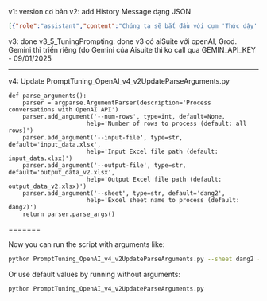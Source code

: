 v1: version cơ bản 
v2: add History Message dạng JSON 
```JSON
[{"role":"assistant","content":"Chúng ta sẽ bắt đầu với cụm 'Thức dậy'. Hãy cùng mình nói cụm 'Thức dậy' bằng tiếng anh nha"},{"role":"user","content":"À, 'Brush teeth' hả?"},{"role":"assistant","content":"Nghe thú vị thế. Nhưng trước tiên cùng nhắc lại cụm 'Thức dậy' trước nhen: 'Wake up'"},{"role":"user","content":"wake up"},{"role":"assistant","content":"Đúng rồi, giờ chúng ta qua cụm tiếp theo nhé. Đánh răng."}]


```
v3: done v3_5_TuningPrompting: done v3 có aiSuite với openAI, Grod. Gemini thì triển riêng (do Gemini của Aisuite thì ko call qua GEMIN_API_KEY - 09/01/2025


---
v4: Update PromptTuning_OpenAI_v4_v2UpdateParseArguments.py
```
def parse_arguments():
    parser = argparse.ArgumentParser(description='Process conversations with OpenAI API')
    parser.add_argument('--num-rows', type=int, default=None,
                      help='Number of rows to process (default: all rows)')
    parser.add_argument('--input-file', type=str, default='input_data.xlsx',
                      help='Input Excel file path (default: input_data.xlsx)')
    parser.add_argument('--output-file', type=str, default='output_data_v2.xlsx',
                      help='Output Excel file path (default: output_data_v2.xlsx)')
    parser.add_argument('--sheet', type=str, default='dang2',
                      help='Excel sheet name to process (default: dang2)')
    return parser.parse_args()
```




=======

Now you can run the script with arguments like:
```bash
python PromptTuning_OpenAI_v4_v2UpdateParseArguments.py --sheet dang2 --num-rows 10 --input-file custom_input.xlsx --output-file custom_output.xlsx
```

Or use default values by running without arguments:
```bash
python PromptTuning_OpenAI_v4_v2UpdateParseArguments.py
```
